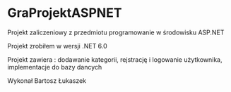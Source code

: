 # GraProjektASPNET

Projekt zaliczeniowy z przedmiotu programowanie w środowisku ASP.NET

Projekt zrobiłem w wersji .NET 6.0

Projekt zawiera :
dodawanie kategorii,
rejstrację i logowanie użytkownika,
implementacje do bazy dancych 

Wykonał 
Bartosz Łukaszek
